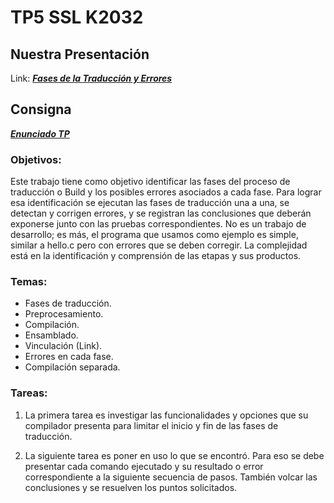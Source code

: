 # TP5 SSL K2032

## Nuestra Presentación

Link: [***Fases de la Traducción y Errores***](https://www.canva.com/design/DAFyYh0YzZo/Z9QIpDl7vRqqOb11VKWsuQ/edit?utm_content=DAFyYh0YzZo&utm_campaign=designshare&utm_medium=link2&utm_source=sharebutton#8)

## Consigna

[***Enunciado TP***](https://drive.google.com/file/d/1UjoYoiA4dO-C6UqIRoBXljFwwees9lJP/view?usp=sharing)

### Objetivos: 

Este trabajo tiene como objetivo identificar las fases del proceso de traducción o Build y los posibles
errores asociados a cada fase. Para lograr esa identificación se ejecutan las fases de traducción una
a una, se detectan y corrigen errores, y se registran las conclusiones que deberán exponerse junto
con las pruebas correspondientes. No es un trabajo de desarrollo; es más, el programa que usamos
como ejemplo es simple, similar a hello.c pero con errores que se deben corregir. La complejidad
está en la identificación y comprensión de las etapas y sus productos.

### Temas:
- Fases de traducción.
- Preprocesamiento.
- Compilación.
- Ensamblado.
- Vinculación (Link).
- Errores en cada fase.
- Compilación separada.

### Tareas:

1. La primera tarea es investigar las funcionalidades y opciones que su compilador presenta
para limitar el inicio y fin de las fases de traducción.

2. La siguiente tarea es poner en uso lo que se encontró. Para eso se debe presentar cada
comando ejecutado y su resultado o error correspondiente a la siguiente secuencia de
pasos. También volcar las conclusiones y se resuelven los puntos solicitados.
